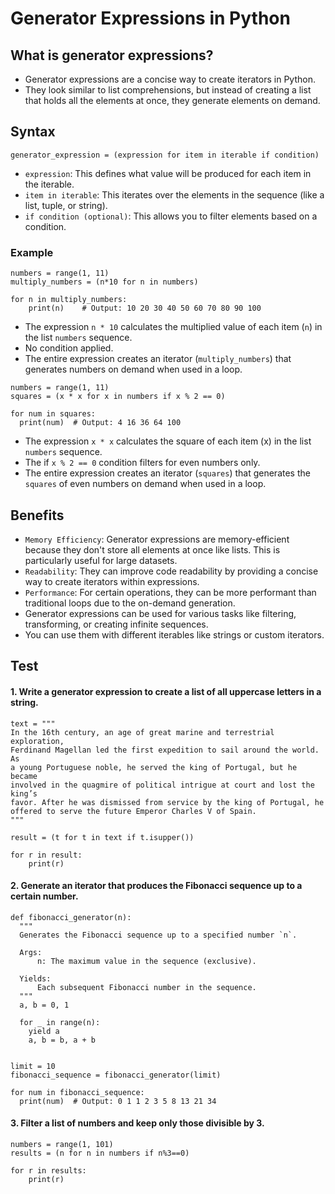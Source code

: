 # Generator Expressions in Python

## What is generator expressions?
- Generator expressions are a concise way to create iterators in Python.
- They look similar to list comprehensions, but instead of creating a list that holds all the elements at once, they generate elements on demand.

## Syntax
```
generator_expression = (expression for item in iterable if condition)
```
- `expression`: This defines what value will be produced for each item in the iterable.
- `item in iterable`: This iterates over the elements in the sequence (like a list, tuple, or string).
- `if condition (optional)`: This allows you to filter elements based on a condition.

### Example
```
numbers = range(1, 11)
multiply_numbers = (n*10 for n in numbers)

for n in multiply_numbers:
    print(n)    # Output: 10 20 30 40 50 60 70 80 90 100
```
- The expression `n * 10` calculates the multiplied value of each item (`n`) in the list `numbers` sequence.
- No condition applied.
- The entire expression creates an iterator (`multiply_numbers`) that generates numbers on demand when used in a loop.
```
numbers = range(1, 11)
squares = (x * x for x in numbers if x % 2 == 0)

for num in squares:
  print(num)  # Output: 4 16 36 64 100
```
- The expression `x * x` calculates the square of each item (x) in the list `numbers` sequence.
- The if `x % 2 == 0` condition filters for even numbers only.
- The entire expression creates an iterator (`squares`) that generates the `squares` of even numbers on demand when used in a loop.

## Benefits
- `Memory Efficiency`: Generator expressions are memory-efficient because they don't store all elements at once like lists. This is particularly useful for large datasets.
- `Readability`: They can improve code readability by providing a concise way to create iterators within expressions.
- `Performance`: For certain operations, they can be more performant than traditional loops due to the on-demand generation.
- Generator expressions can be used for various tasks like filtering, transforming, or creating infinite sequences.
- You can use them with different iterables like strings or custom iterators.

## Test
#### 1. Write a generator expression to create a list of all uppercase letters in a string.
```
text = """
In the 16th century, an age of great marine and terrestrial exploration, 
Ferdinand Magellan led the first expedition to sail around the world. As 
a young Portuguese noble, he served the king of Portugal, but he became 
involved in the quagmire of political intrigue at court and lost the king’s 
favor. After he was dismissed from service by the king of Portugal, he 
offered to serve the future Emperor Charles V of Spain.
"""

result = (t for t in text if t.isupper())

for r in result:
    print(r)
```

#### 2. Generate an iterator that produces the Fibonacci sequence up to a certain number.
```
def fibonacci_generator(n):
  """
  Generates the Fibonacci sequence up to a specified number `n`.

  Args:
      n: The maximum value in the sequence (exclusive).

  Yields:
      Each subsequent Fibonacci number in the sequence.
  """
  a, b = 0, 1

  for _ in range(n):
    yield a
    a, b = b, a + b


limit = 10
fibonacci_sequence = fibonacci_generator(limit)

for num in fibonacci_sequence:
  print(num)  # Output: 0 1 1 2 3 5 8 13 21 34
```

#### 3. Filter a list of numbers and keep only those divisible by 3.
```
numbers = range(1, 101)
results = (n for n in numbers if n%3==0)

for r in results:
    print(r)
```